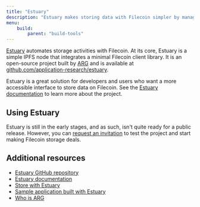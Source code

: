 ```yaml
---
title: "Estuary"
description: "Estuary makes storing data with Filecoin simpler by managing replication tasks and automating much of the workflow, allow you to carry on building your applications."
menu:
    build:
        parent: "build-tools"
---
```


[Estuary](https://estuary.tech) automates storage activities with Filecoin. At its core, Estuary is a simple IPFS node that integrates a minimal Filecoin client library. It is an open-source project built by [ARG](https://arg.protocol.ai/) and is available at [github.com/application-research/estuary](https://github.com/application-research/estuary).

Estuary is a great solution for developers and users who want a more accessible interface to store data on Filecoin. See the [Estuary documentation](https://docs.estuary.tech) to learn more about the project.

## Using Estuary

Estuary is still in the early stages, and as such, isn't quite ready for a public release. However, you can [request an invitation](https://docs.estuary.tech/get-invite-key) to test the project and start making Filecoin storage deals.

## Additional resources

- [Estuary GitHub repository](https://github.com/application-research/estuary)
- [Estuary documentation](https://docs.estuary.tech)
- [Store with Estuary](https://docs.filecoin.io/store/estuary/)
- [Sample application built with Estuary](https://github.com/application-research/estuary-www)
- [Who is ARG](https://arg.protocol.ai)
